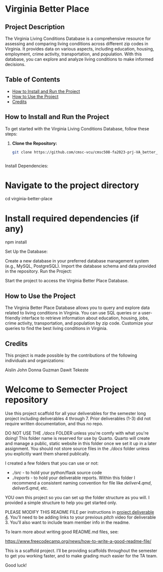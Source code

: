 # Virginia Better Place

## Project Description

The Virginia Living Conditions Database is a comprehensive resource for assessing and comparing living conditions across different zip codes in Virginia. It provides data on various aspects, including education, housing, employment, crime activity, transportation, and population. With this database, you can explore and analyze living conditions to make informed decisions.

## Table of Contents

- [How to Install and Run the Project](#how-to-install-and-run-the-project)
- [How to Use the Project](#how-to-use-the-project)
- [Credits](#credits)


## How to Install and Run the Project

To get started with the Virginia Living Conditions Database, follow these steps:

1. **Clone the Repository:**

   ```bash
   git clone https://github.com/cmsc-vcu/cmsc508-fa2023-prj-VA_better_placegroup39.git



Install Dependencies:

# Navigate to the project directory
cd virginia-better-place

# Install required dependencies (if any)
npm install


Set Up the Database:

Create a new database in your preferred database management system (e.g., MySQL, PostgreSQL).
Import the database schema and data provided in the repository.
Run the Project:

Start the project to access the Virginia Better Place Database.

## How to Use the Project
The Virginia Better Place Database allows you to query and explore data related to living conditions in Virginia. You can use SQL queries or a user-friendly interface to retrieve information about education, housing, jobs, crime activity, transportation, and population by zip code. Customize your queries to find the best living conditions in Virginia.

## Credits
This project is made possible by the contributions of the following individuals and organizations:

Aislin John
Donna Guzman
Dawit Tekeste






















# Welcome to Semecter Project repository

Use this project scaffold for all your deliverables for the semester long project including deliverables 4 through 7.
Prior deliverables (1-3) did not require written documentation, and thus no repo.

DO NOT USE THE *./docs* FOLDER unless you're comfy with what you're doing!  This folder name is reserved for use by Quarto. Quarto will create and manage a public, static website in this folder once we set it up in a later assignment. You should
not store source files in the *./docs* folder unless you explicitly want them shared publically.

I created a few folders that you can use or not:

- *./src* - to hold your python/flask source code
- *./reports* - to hold your deliverable reports. Within this folder I recommend a consistent naming convention for file like *deliver4.qmd*, *deliver5.qmd*, etc.

YOU own this project so you can set up the folder structure as you will. I provided a simple structure to help you get started only.

PLEASE MODIFY THIS README FILE per instructions in [project deliverable 4](https://virginiacommonwealth.instructure.com/courses/85746/assignments/725440?module_item_id=3019749).
You'll need to be adding links to your previous *pitch* video for deliverable 3.  You'll also want to include team member info in the readme.

To learn more about writing good README.md files, see:

<https://www.freecodecamp.org/news/how-to-write-a-good-readme-file/>

This is a scaffold project. I’ll be providing scaffolds throughout the
semester to get you working faster, and to make grading much easier for
the TA team.

Good luck!

